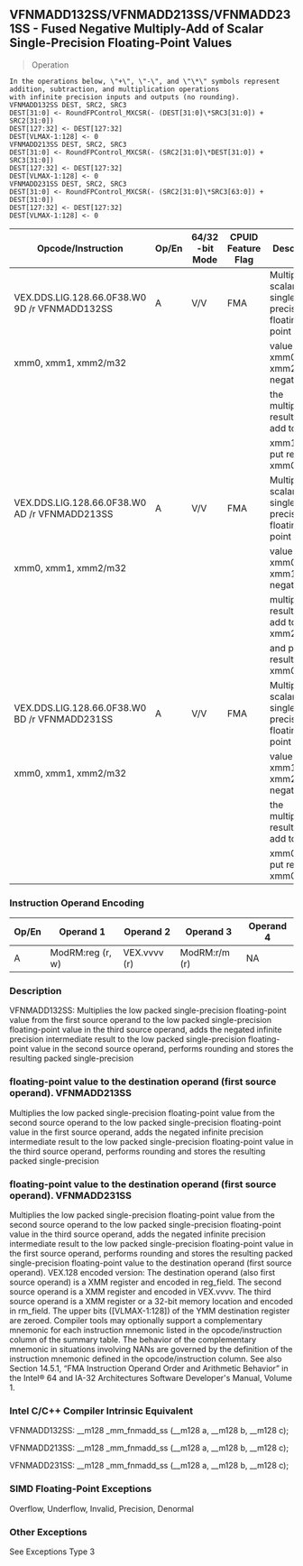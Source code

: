 ## VFNMADD132SS/VFNMADD213SS/VFNMADD231SS  -  Fused Negative Multiply-Add of Scalar Single-Precision Floating-Point Values

> Operation

``` slim
In the operations below, \"+\", \"-\", and \"\*\" symbols represent addition, subtraction, and multiplication operations
with infinite precision inputs and outputs (no rounding).
VFNMADD132SS DEST, SRC2, SRC3
DEST[31:0] <- RoundFPControl_MXCSR(- (DEST[31:0]\*SRC3[31:0]) + SRC2[31:0])
DEST[127:32] <- DEST[127:32]
DEST[VLMAX-1:128] <- 0
VFNMADD213SS DEST, SRC2, SRC3
DEST[31:0] <- RoundFPControl_MXCSR(- (SRC2[31:0]\*DEST[31:0]) + SRC3[31:0])
DEST[127:32] <- DEST[127:32]
DEST[VLMAX-1:128] <- 0
VFNMADD231SS DEST, SRC2, SRC3
DEST[31:0] <- RoundFPControl_MXCSR(- (SRC2[31:0]\*SRC3[63:0]) + DEST[31:0])
DEST[127:32] <- DEST[127:32]
DEST[VLMAX-1:128] <- 0

```

 Opcode/Instruction                           | Op/En| 64/32 -bit Mode| CPUID Feature Flag| Description                                    
 ---  | --- | --- | --- | ---
 VEX.DDS.LIG.128.66.0F38.W0 9D /r VFNMADD132SS| A    | V/V            | FMA               | Multiply scalar single-precision floating-point
 xmm0, xmm1, xmm2/m32                         |      |                |                   | value from xmm0 and xmm2/mem, negate           
                                              |      |                |                   | the multiplication result and add to           
                                              |      |                |                   | xmm1 and put result in xmm0.                   
 VEX.DDS.LIG.128.66.0F38.W0 AD /r VFNMADD213SS| A    | V/V            | FMA               | Multiply scalar single-precision floating-point
 xmm0, xmm1, xmm2/m32                         |      |                |                   | value from xmm0 and xmm1, negate the           
                                              |      |                |                   | multiplication result and add to xmm2/mem      
                                              |      |                |                   | and put result in xmm0.                        
 VEX.DDS.LIG.128.66.0F38.W0 BD /r VFNMADD231SS| A    | V/V            | FMA               | Multiply scalar single-precision floating-point
 xmm0, xmm1, xmm2/m32                         |      |                |                   | value from xmm1 and xmm2/mem, negate           
                                              |      |                |                   | the multiplication result and add to           
                                              |      |                |                   | xmm0 and put result in xmm0.                   

### Instruction Operand Encoding
 Op/En| Operand 1       | Operand 2   | Operand 3    | Operand 4
 ---  | --- | --- | --- | ---
 A    | ModRM:reg (r, w)| VEX.vvvv (r)| ModRM:r/m (r)| NA       

### Description
VFNMADD132SS: Multiplies the low packed single-precision floating-point value
from the first source operand to the low packed single-precision floating-point
value in the third source operand, adds the negated infinite precision intermediate
result to the low packed single-precision floating-point value in the second
source operand, performs rounding and stores the resulting packed single-precision
### floating-point value to the destination operand (first source operand). VFNMADD213SS
Multiplies the low packed single-precision floating-point value from the second
source operand to the low packed single-precision floating-point value in the
first source operand, adds the negated infinite precision intermediate result
to the low packed single-precision floating-point value in the third source
operand, performs rounding and stores the resulting packed single-precision
### floating-point value to the destination operand (first source operand). VFNMADD231SS
Multiplies the low packed single-precision floating-point value from the second
source operand to the low packed single-precision floating-point value in the
third source operand, adds the negated infinite precision intermediate result
to the low packed single-precision floating-point value in the first source
operand, performs rounding and stores the resulting packed single-precision
floating-point value to the destination operand (first source operand). VEX.128
encoded version: The destination operand (also first source operand) is a XMM
register and encoded in reg_field. The second source operand is a XMM register
and encoded in VEX.vvvv. The third source operand is a XMM register or a 32-bit
memory location and encoded in rm_field. The upper bits ([VLMAX-1:128]) of the
YMM destination register are zeroed. Compiler tools may optionally support a
complementary mnemonic for each instruction mnemonic listed in the opcode/instruction
column of the summary table. The behavior of the complementary mnemonic in situations
involving NANs are governed by the definition of the instruction mnemonic defined
in the opcode/instruction column. See also Section 14.5.1, “FMA Instruction
Operand Order and Arithmetic Behavior” in the Intel® 64 and IA-32 Architectures
Software Developer's Manual, Volume 1.



### Intel C/C++ Compiler Intrinsic Equivalent
VFNMADD132SS: __m128 _mm_fnmadd_ss (__m128 a, __m128 b, __m128 c);

VFNMADD213SS: __m128 _mm_fnmadd_ss (__m128 a, __m128 b, __m128 c);

VFNMADD231SS: __m128 _mm_fnmadd_ss (__m128 a, __m128 b, __m128 c);


### SIMD Floating-Point Exceptions
Overflow, Underflow, Invalid, Precision, Denormal


### Other Exceptions
See Exceptions Type 3
